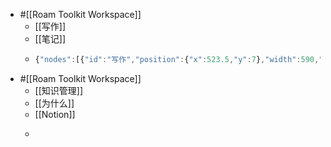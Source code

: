 - #[[Roam Toolkit Workspace]]
    - [[写作]]
    - [[笔记]]
    - ```javascript
      {"nodes":[{"id":"写作","position":{"x":523.5,"y":7},"width":590,"height":939},{"id":"笔记","position":{"x":523.5,"y":1056},"width":590,"height":939}],"edges":[],"zoom":1,"pan":{"x":0,"y":524.5}}
      ```
- #[[Roam Toolkit Workspace]]
    - [[知识管理]]
    - [[为什么]]
    - [[Notion]]
    - ```{"nodes":[{"id":"知识管理","position":{"x":-166.66666733333295,"y":620.0197757586094},"width":1010,"height":1632},{"id":"为什么","position":{"x":1043.3333336666672,"y":1534.240112620695},"width":1010,"height":525},{"id":"Notion","position":{"x":1043.3333336666672,"y":-294.25988837930527},"width":1010,"height":2732}],"edges":[{"source":"知识管理","target":"为什么"},{"source":"知识管理","target":"Notion"}],"zoom":0.36794612610195115,"pan":{"x":478.71694811996895,"y":661.2541403777252}}
      ```
